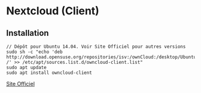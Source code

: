 # Nextcloud (Client)
## Installation
    // Dépôt pour Ubuntu 14.04. Voir Site Officiel pour autres versions
    sudo sh -c "echo 'deb http://download.opensuse.org/repositories/isv:/ownCloud:/desktop/Ubuntu_14.04/ /' >> /etc/apt/sources.list.d/owncloud-client.list"
    sudo apt update
    sudo apt install owncloud-client

[Site Officiel](https://software.opensuse.org/download/package?project=isv:ownCloud:desktop&package=owncloud-client)
